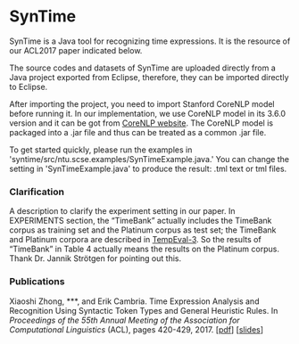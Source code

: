 # SynTime
SynTime is a Java tool for recognizing time expressions. It is the resource of our ACL2017 paper indicated below.

The source codes and datasets of SynTime are uploaded directly from a Java project exported from Eclipse, therefore, they can be imported directly to Eclipse.

After importing the project, you need to import Stanford CoreNLP model before running it. In our implementation, we use CoreNLP model in its 3.6.0 version and it can be got from [CoreNLP website](https://stanfordnlp.github.io/CoreNLP/history.html). The CoreNLP model is packaged into a .jar file and thus can be treated as a common .jar file.

To get started quickly, please run the examples in 'syntime/src/ntu.scse.examples/SynTimeExample.java.' You can change the setting in 'SynTimeExample.java' to produce the result: .tml text or tml files.


### Clarification
A description to clarify the experiment setting in our paper. In EXPERIMENTS section, the “TimeBank” actually includes the TimeBank corpus as training set and the Platinum corpus as test set; the TimeBank and Platinum corpora are described in [TempEval-3](http://www.derczynski.com/sheffield/papers/tempeval-3.pdf). So the results of “TimeBank” in Table 4 actually means the results on the Platinum corpus. Thank Dr. Jannik Strötgen for pointing out this.


### Publications
Xiaoshi Zhong, \*\*\*, and Erik Cambria. Time Expression Analysis and Recognition Using Syntactic Token Types and General Heuristic Rules. In *Proceedings of the 55th Annual Meeting of the Association for Computational Linguistics* (ACL), pages 420-429, 2017. [[pdf](http://aclweb.org/anthology/P/P17/P17-1039.pdf)] [[slides](https://xszhong.github.io/slides/SynTime-ACL2017-ZhongEtal-Slides.pdf)]
